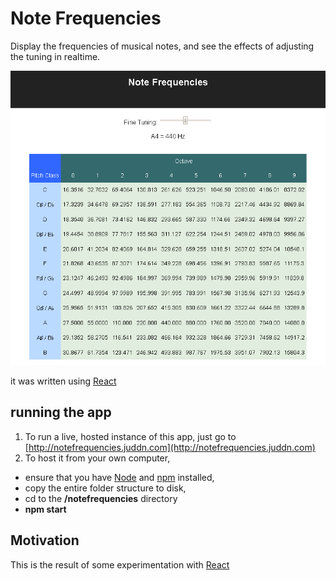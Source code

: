 # Note Frequencies

Display the frequencies of musical notes, and see the effects of adjusting the tuning in realtime.

![Screenshot](https://github.com/jniemann66/noteFrequencies/blob/master/Screenshot.PNG)

it was written using [React](https://facebook.github.io/react/ "React")

## running the app

1. To run a live, hosted instance of this app, just go to [http://notefrequencies.juddn.com](http://notefrequencies.juddn.com)
2. To host it from your own computer, 

 - ensure that you have [Node](https://nodejs.org/en/ "Node") and [npm](https://www.npmjs.com/ "npm") installed, 
 - copy the entire folder structure to disk, 
 - cd to the **/notefrequencies** directory
 - **npm start**

## Motivation

This is the result of some experimentation with [React](https://facebook.github.io/react/ "React")